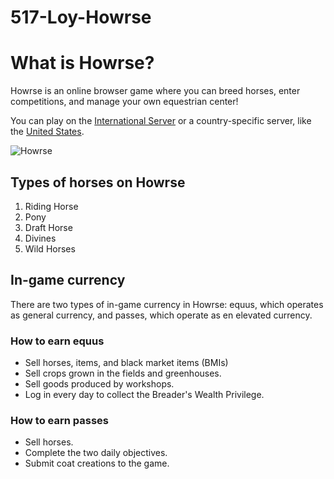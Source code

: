 # 517-Loy-Howrse
 # What is Howrse?
 Howrse is an online browser game where you can breed horses, enter competitions, and manage your own equestrian center!

 You can play on the [International Server](https://www.howrse.com/) or a country-specific server, like the [United States](https://us.howrse.com/).
 
 ![Howrse](https://play-lh.googleusercontent.com/3iAshdlEEnYq0wNHaa3ramphVq1T_zl43mR8YFv_bg2o74-Ojy3SeJR3TyVubEt7AQ)

 ## Types of horses on Howrse
 1. Riding Horse
 2. Pony
 3. Draft Horse
 4. Divines
 5. Wild Horses

## In-game currency
There are two types of in-game currency in Howrse: equus, which operates as general currency, and passes, which operate as en elevated currency.

### How to earn equus
* Sell horses, items, and black market items (BMIs)
* Sell crops grown in the fields and greenhouses.
* Sell goods produced by workshops.
* Log in every day to collect the Breader's Wealth Privilege.

### How to earn passes
* Sell horses.
* Complete the two daily objectives.
* Submit coat creations to the game.
